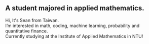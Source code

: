 ## A student majored in applied mathematics.
Hi, It's Sean from Taiwan.\
I’m interested in math, coding, machine learning, probability and quantitative finance.\
Currently studying at the Institute of Applied Mathematics in NTU!
<!---
SeanChenTaipei/SeanChenTaipei is a ✨ special ✨ repository because its `README.md` (this file) appears on your GitHub profile.
You can click the Preview link to take a look at your changes.
--->
